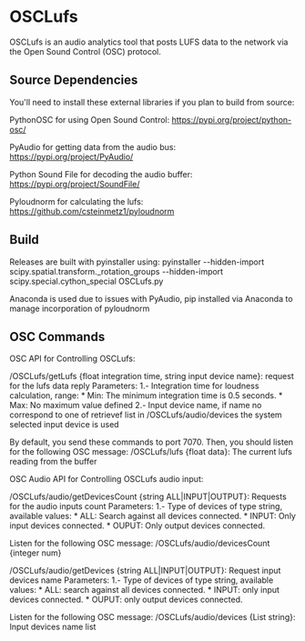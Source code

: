 # OSCLufs
OSCLufs is an audio analytics tool that posts LUFS data to the network via the Open Sound Control (OSC) protocol. 

## Source Dependencies
You'll need to install these external libraries if you plan to build from source:

PythonOSC for using Open Sound Control: https://pypi.org/project/python-osc/

PyAudio for getting data from the audio bus: https://pypi.org/project/PyAudio/

Python Sound File for decoding the audio buffer: https://pypi.org/project/SoundFile/

Pyloudnorm for calculating the lufs: https://github.com/csteinmetz1/pyloudnorm

## Build
Releases are built with pyinstaller using: pyinstaller --hidden-import scipy.spatial.transform._rotation_groups --hidden-import scipy.special.cython_special OSCLufs.py

Anaconda is used due to issues with PyAudio, pip installed via Anaconda to manage incorporation of pyloudnorm

## OSC Commands

OSC API for Controlling OSCLufs:

/OSCLufs/getLufs {float integration time, string input device name}: request for the lufs data reply
Parameters:
    1.- Integration time for loudness calculation, range:
        * Min: The minimum integration time is 0.5 seconds.
        * Max: No maximum value defined
    2.- Input device name, if name no correspond to one of retrievef list in /OSCLufs/audio/devices
        the system selected input device is used

By default, you send these commands to port 7070. Then, you should listen for the following OSC message:
/OSCLufs/lufs {float data}: The current lufs reading from the buffer

OSC Audio API for Controlling OSCLufs audio input:

/OSCLufs/audio/getDevicesCount {string ALL|INPUT|OUTPUT}: Requests for the audio inputs count
Parameters:
    1.- Type of devices of type string, available values:
        * ALL: Search against all devices connected.
        * INPUT: Only input devices connected.
        * OUPUT: Only output devices connected.

Listen for the following OSC message:
/OSCLufs/audio/devicesCount {integer num}

/OSCLufs/audio/getDevices {string ALL|INPUT|OUTPUT}: Request input devices name
Parameters:
    1.- Type of devices of type string, available values:
        * ALL: search against all devices connected.
        * INPUT: only input devices connected.
        * OUPUT: only output devices connected.

Listen for the following OSC message:
/OSCLufs/audio/devices {List string}: Input devices name list